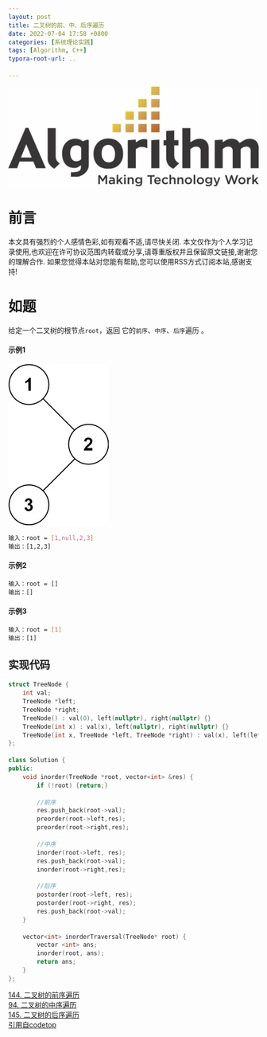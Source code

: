 ```yaml
---
layout: post
title: 二叉树的前、中、后序遍历
date: 2022-07-04 17:58 +0800
categories: [系统理论实践]
tags: [Algorithm, C++]
typora-root-url: ..

---
```



![](/assets/images/20220701ReverseList/algorithm.webp)

# 前言

本文具有强烈的个人感情色彩,如有观看不适,请尽快关闭. 本文仅作为个人学习记录使用,也欢迎在许可协议范围内转载或分享,请尊重版权并且保留原文链接,谢谢您的理解合作. 如果您觉得本站对您能有帮助,您可以使用RSS方式订阅本站,感谢支持!

# 如题

给定一个二叉树的根节点`root`，返回 它的`前序`、`中序`、`后序`遍历 。


#### 示例1

![](/assets/images/20220704BinaryTreeOrder/1.webp)

``` sh 
输入：root = [1,null,2,3]
输出：[1,2,3]
```

#### 示例2

``` sh 
输入：root = []
输出：[]
```

#### 示例3

``` sh 
输入：root = [1]
输出：[1]
```

## 实现代码

``` c++
struct TreeNode {
    int val;
    TreeNode *left;
    TreeNode *right;
    TreeNode() : val(0), left(nullptr), right(nullptr) {}
    TreeNode(int x) : val(x), left(nullptr), right(nullptr) {}
    TreeNode(int x, TreeNode *left, TreeNode *right) : val(x), left(left), right(right) {}
};

class Solution {
public:
    void inorder(TreeNode *root, vector<int> &res) {
        if (!root) {return;}
        
        //前序
        res.push_back(root->val);
        preorder(root->left,res);
        preorder(root->right,res);

        //中序
        inorder(root->left, res);
        res.push_back(root->val);
        inorder(root->right,res);

        //后序
        postorder(root->left, res);
        postorder(root->right, res);
        res.push_back(root->val);
    }

    vector<int> inorderTraversal(TreeNode* root) {
        vector <int> ans;
        inorder(root, ans);
        return ans;
    }
};
```

[144. 二叉树的前序遍历](https://leetcode.cn/problems/binary-tree-preorder-traversal/)  
[94. 二叉树的中序遍历](https://leetcode.cn/problems/binary-tree-inorder-traversal/)  
[145. 二叉树的后序遍历](https://leetcode.cn/problems/binary-tree-postorder-traversal/)  
[引用自codetop](https://codetop.cc/home)

